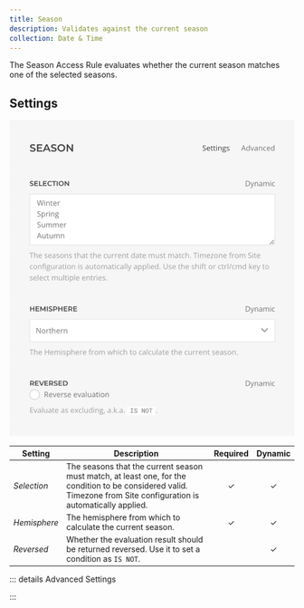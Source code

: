 ```yaml
---
title: Season
description: Validates against the current season
collection: Date & Time
---
```


<!--@include: ./_partials/intro-->

The Season Access Rule evaluates whether the current season matches one of the selected seasons.

## Settings

![Season Access Rule](../assets/rules/rule-season.webp)

| Setting | Description | Required | Dynamic |
| --- | --- | :---: | :---: |
| *Selection* | The seasons that the current season must match, at least one, for the condition to be considered valid. Timezone from Site configuration is automatically applied. | &#x2713; | &#x2713; |
| *Hemisphere* | The hemisphere from which to calculate the current season. | &#x2713; | &#x2713; |
| *Reversed* | Whether the evaluation result should be returned reversed. Use it to set a condition as `IS NOT`. | | &#x2713; |

::: details Advanced Settings

<!--@include: ./_partials/advanced-settings-->

:::
